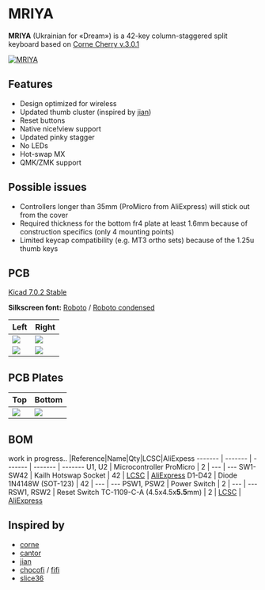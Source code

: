 # MRIYA
**MRIYA** (Ukrainian for «Dream») is a 42-key column-staggered split keyboard based on [Corne Cherry v.3.0.1](https://github.com/foostan/crkbd)

[![MRIYA](https://i.imgur.com/i5s8GfO.jpg)](https://i.imgur.com/i5s8GfO.jpg)

## Features
- Design optimized for wireless
- Updated thumb cluster (inspired by [jian](https://github.com/KGOH/Jian-Info))
- Reset buttons
- Native nice!view support
- Updated pinky stagger
- No LEDs
- Hot-swap MX
- QMK/ZMK support

## Possible issues
- Controllers longer than 35mm (ProMicro from AliExpress) will stick out from the cover
- Required thickness for the bottom fr4 plate at least 1.6mm because of construction specifics (only 4 mounting points)
- Limited keycap compatibility (e.g. MT3 ortho sets) because of the 1.25u thumb keys

## PCB
[Kicad 7.0.2 Stable](https://www.kicad.org/)

**Silkscreen font:** [Roboto](https://fonts.google.com/specimen/Roboto) / [Roboto condensed](https://fonts.google.com/specimen/Roboto+Condensed)

 Left | Right    
 ---- | -----  
![](https://github.com/themaxbang/MRIYA/blob/main/renders/mriya-pcb-left-top.jpeg)|![](https://github.com/themaxbang/MRIYA/blob/main/renders/mriya-pcb-right-top.jpeg)     
![](https://github.com/themaxbang/MRIYA/blob/main/renders/mriya-pcb-left-back.jpeg)|![](https://github.com/themaxbang/MRIYA/blob/main/renders/mriya-pcb-right-back.jpeg)   

## PCB Plates
Top | Bottom    
 ---- | -----  
![](https://github.com/themaxbang/MRIYA/blob/main/renders/mriya-top-plate.jpeg)|![](https://github.com/themaxbang/MRIYA/blob/main/renders/mriya-bottom-plate.jpeg)   

## BOM
work in progress..
|Reference|Name|Qty|LCSC|AliExpess
 ------- | ------- | ------- | ------- | ------- 
U1, U2 | Microcontroller ProMicro | 2 | --- | ---
SW1-SW42 | Kailh Hotswap Socket | 42 | [LCSC](https://www.lcsc.com/product-detail/Mechanical-Keyboard-Shaft_span-style-background-color-ff0-Kailh-span-CPG151101S11-16_C5156480.html) | [AliExpress](https://aliexpress.ru/item/1005003873653184.html?spm=a2g2w.orderdetail.0.0.3e484aa6uTmLrs&sku_id=12000031057687324)
D1-D42 | Diode 1N4148W (SOT-123) | 42 | --- | ---
PSW1, PSW2 | Power Switch | 2 | --- | ---
RSW1, RSW2 | Reset Switch TC-1109-C-A (4.5x4.5x**5.5**mm) | 2 | [LCSC](https://www.lcsc.com/product-detail/Tactile-Switches_XKB-Connectivity-TC-1109-C-A_C561500.html) | [AliExpress](https://aliexpress.ru/item/1005001629344310.html?spm=a2g2w.orderdetail.0.0.71e54aa6nRE0h1&sku_id=12000016890022339)

## Inspired by
- [corne](https://github.com/foostan/crkbd)
- [cantor](https://github.com/diepala/cantor)
- [jian](https://github.com/KGOH/Jian-Info)
- [chocofi](https://github.com/pashutk/chocofi) / [fifi](https://github.com/raychengy/fifi_split_keeb)
- [slice36](https://github.com/MReavley/Slice36)
